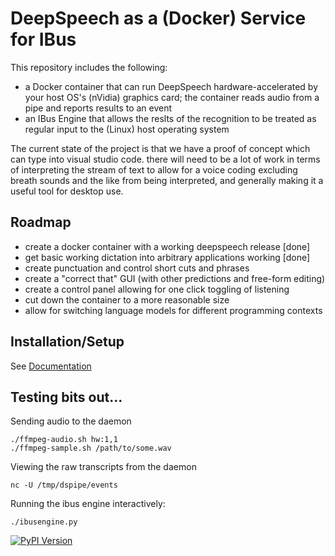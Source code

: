 # DeepSpeech as a (Docker) Service for IBus

This repository includes the following:

* a Docker container that can run DeepSpeech hardware-accelerated by your
  host OS's (nVidia) graphics card; the container reads audio from a pipe and
  reports results to an event
* an IBus Engine that allows the reslts of the recognition to be treated as
  regular input to the (Linux) host operating system

The current state of the project is that we have a proof of concept
which can type into visual studio code. there will need to be a lot of
work in terms of interpreting the stream of text to allow for a voice coding
excluding breath sounds and the like from being interpreted, and generally
making it a useful tool for desktop use.

## Roadmap

* create a docker container with a working deepspeech release [done]
* get basic working dictation into arbitrary applications working [done]
* create punctuation and control short cuts and phrases
* create a "correct that" GUI (with other predictions and free-form editing)
* create a control panel allowing for one click toggling of listening
* cut down the container to a more reasonable size
* allow for switching language models for different programming contexts

## Installation/Setup

See [Documentation](./docs/installation.rst)

## Testing bits out...

Sending audio to the daemon
```
./ffmpeg-audio.sh hw:1,1
./ffmpeg-sample.sh /path/to/some.wav
```
Viewing the raw transcripts from the daemon
```
nc -U /tmp/dspipe/events
```
Running the ibus engine interactively:
```
./ibusengine.py
```
[![PyPI Version](https://img.shields.io/pypi/v/recogpipe.svg)](https://pypi.python.org/pypi/recogpipe)



